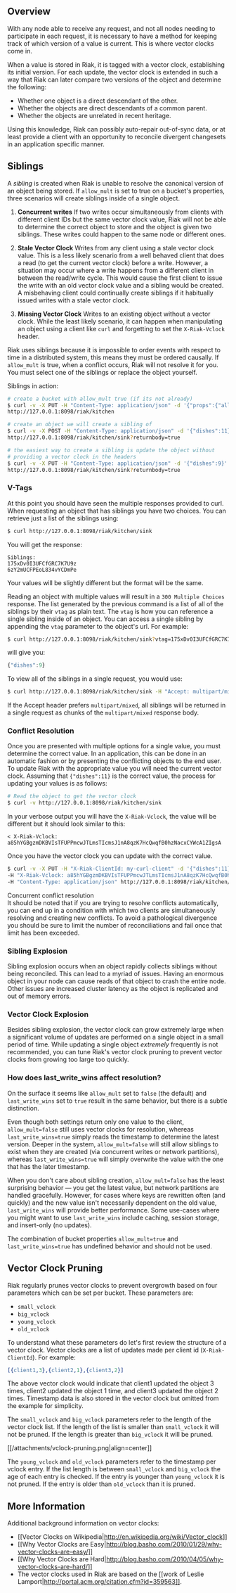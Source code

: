 <div id="toc"></div>

## Overview

With any node able to receive any request, and not all nodes needing to
participate in each request, it is necessary to have a method for
keeping track of which version of a value is current. This is where
vector clocks come in.

When a value is stored in Riak, it is tagged with a vector clock,
establishing its initial version. For each update, the vector clock is
extended in such a way that Riak can later compare two versions of the
object and determine the following:

 * Whether one object is a direct descendant of the other.
 * Whether the objects are direct descendants of a common parent.
 * Whether the objects are unrelated in recent heritage.

Using this knowledge, Riak can possibly auto-repair out-of-sync data,
or at least provide a client with an opportunity to reconcile
divergent changesets in an application specific manner.

## Siblings

A _sibling_ is created when Riak is unable to resolve the canonical version of
an object being stored.  If `allow_mult` is set to true on a bucket's
properties, three scenarios will create siblings inside of a single object.

1. **Concurrent writes** If two writes occur simultaneously from clients with
different client IDs but the same vector clock value, Riak will not be able to
determine the correct object to store and the object is given two siblings.
These writes could happen to the same node or different ones.

2. **Stale Vector Clock** Writes from any client using a stale vector clock
value.  This is a less likely scenario from a well behaved client that does a
read (to get the current vector clock) before a write.  However, a situation
may occur where a write happens from a different client in between the
read/write cycle.  This would cause the first client to issue the write with
an old vector clock value and a sibling would be created.  A misbehaving
client could continually create siblings if it habitually issued writes with a
stale vector clock.

3. **Missing Vector Clock** Writes to an existing object without a vector
clock.  While the least likely scenario, it can happen when manipulating an
object using a client like `curl` and forgetting to set the `X-Riak-Vclock`
header.

Riak uses siblings because it is impossible to order events with respect to
time in a distributed system, this means they must be ordered causally.  If
`allow_mult` is true, when a conflict occurs, Riak will not resolve it for
you.  You must select one of the siblings or replace the object yourself.

Siblings in action:

```bash
# create a bucket with allow_mult true (if its not already)
$ curl -v -X PUT -H "Content-Type: application/json" -d '{"props":{"allow_mult":true}}' \
http://127.0.0.1:8098/riak/kitchen

# create an object we will create a sibling of
$ curl -v -X POST -H "Content-Type: application/json" -d '{"dishes":11}' \
http://127.0.0.1:8098/riak/kitchen/sink?returnbody=true

# the easiest way to create a sibling is update the object without
# providing a vector clock in the headers
$ curl -v -X PUT -H "Content-Type: application/json" -d '{"dishes":9}' \
http://127.0.0.1:8098/riak/kitchen/sink?returnbody=true
```

### V-Tags

At this point you should have seen the multiple responses provided to curl.
When requesting an object that has siblings you have two choices.  You can
retrieve just a list of the siblings using:

```bash
$ curl http://127.0.0.1:8098/riak/kitchen/sink
```

You will get the response:

    Siblings:
    175xDv0I3UFCfGRC7K7U9z
    6zY2mUCFPEoL834vYCDmPe

Your values will be slightly different but the format will be the same.

Reading an object with multiple values will result in a `300 Multiple Choices`
response.  The list generated by the previous command is a list of all of the
siblings by their `vtag` as plain text.  The `vtag` is how you can reference a
single sibling inside of an object.  You can access a single sibling by
appending the `vtag` parameter to the object's url.  For example:

```bash
$ curl http://127.0.0.1:8098/riak/kitchen/sink?vtag=175xDv0I3UFCfGRC7K7U9z
```

will give you:

```javascript
{"dishes":9}
```

To view all of the siblings in a single request, you would use:

```bash
$ curl http://127.0.0.1:8098/riak/kitchen/sink -H "Accept: multipart/mixed"
```

If the Accept header prefers `multipart/mixed`, all siblings will be returned
in a single request as chunks of the `multipart/mixed` response body.


### Conflict Resolution

Once you are presented with multiple options for a single value, you must
determine the correct value.  In an application, this can be done in an
automatic fashion or by presenting the conflicting objects to the end user.
To update Riak with the appropriate value you will need the current vector
clock.  Assuming that `{"dishes":11}` is the correct value, the process for
updating your values is as follows:

```bash
# Read the object to get the vector clock
$ curl -v http://127.0.0.1:8098/riak/kitchen/sink
```

In your verbose output you will have the `X-Riak-Vclock`, the value will be
different but it should look similar to this:

    < X-Riak-Vclock: a85hYGBgzmDKBVIsTFUPPmcwJTLmsTIcmsJ1nA8qzK7HcQwqfB0hzNacxCYWcA1ZIgsA

Once you have the vector clock you can update with the correct value.

```bash
$ curl -v -X PUT -H "X-Riak-ClientId: my-curl-client" -d '{"dishes":11}' \
-H "X-Riak-Vclock: a85hYGBgzmDKBVIsTFUPPmcwJTLmsTIcmsJ1nA8qzK7HcQwqfB0hzNacxCYWcA1ZIgsA=" \
-H "Content-Type: application/json" http://127.0.0.1:8098/riak/kitchen/sink?returnbody=true
```

<div class="note"><div class="title">Concurrent conflict resolution</div>
  It should be noted that if you are trying to resolve conflicts automatically,
  you can end up in a condition with which two clients are simultaneously
  resolving and creating new conflicts.  To avoid a pathological divergence you
  should be sure to limit the number of reconciliations and fail once that limit
  has been exceeded.
  </div></div>


### Sibling Explosion
Sibling explosion occurs when an object rapidly collects siblings without
being reconciled.  This can lead to a myriad of issues.  Having an enormous
object in your node can cause reads of that object to crash the entire node.
Other issues are increased cluster latency as the object is replicated and out
of memory errors.


### Vector Clock Explosion
Besides sibling explosion, the vector clock can grow extremely large when a
significant volume of updates are performed on a single object in a small
period of time.  While updating a single object _extremely_ frequently is not
recommended, you can tune Riak's vector clock pruning to prevent vector clocks
from growing too large too quickly.

### How does last_write_wins affect resolution?

On the surface it seems like `allow_mult` set to `false` (the default)
and `last_write_wins` set to `true` result in the same behavior, but
there is a subtle distinction.

Even though both settings return only one value to the client,
`allow_mult=false` still uses vector clocks for resolution, whereas
`last_write_wins=true` simply reads the timestamp to determine the
latest version. Deeper in the system, `allow_mult=false` will still
allow siblings to exist when they are created (via concurrent writes
or network partitions), whereas `last_write_wins=true` will simply
overwrite the value with the one that has the later timestamp.

When you don't care about sibling creation, `allow_mult=false` has the
least surprising behavior &mdash; you get the latest value, but
network partitions are handled gracefully. However, for cases where
keys are rewritten often (and quickly) and the new value isn't
necessarily dependent on the old value, `last_write_wins` will provide
better performance. Some use-cases where you might want to use
`last_write_wins` include caching, session storage, and insert-only (no
updates).

<div class="note">

The combination of bucket properties <code>allow_mult=true</code> and
<code>last_write_wins=true</code> has undefined behavior and should not be
used.

</div>

## Vector Clock Pruning

Riak regularly prunes vector clocks to prevent overgrowth based on four
parameters which can be set per bucket. These parameters are:

 * `small_vclock`
 * `big_vclock`
 * `young_vclock`
 * `old_vclock`

To understand what these parameters do let's first review the
structure of a vector clock. Vector clocks are a list of updates made
per client id (`X-Riak-ClientId`). For example:

```erlang
[{client1,3},{client2,1},{client3,2}]
```

The above vector clock would indicate that client1 updated the object
3 times, client2 updated the object 1 time, and client3 updated the
object 2 times. Timestamp data is also stored in the vector clock but
omitted from the example for simplicity.

The `small_vclock` and `big_vclock` parameters refer to the length of
the vector clock list. If the length of the list is smaller than
`small_vclock` it will not be pruned. If the length is greater than
`big_vclock` it will be pruned.

[[/attachments/vclock-pruning.png|align=center]]

The `young_vclock` and `old_vclock` parameters refer to the timestamp
per vclock entry. If the list length is between `small_vclock` and
`big_vclock` the age of each entry is checked. If the entry is younger
than `young_vclock` it is not pruned. If the entry is older than
`old_vclock` than it is pruned.

## More Information

Additional background information on vector clocks:

* [[Vector Clocks on Wikipedia|http://en.wikipedia.org/wiki/Vector_clock]]
* [[Why Vector Clocks are Easy|http://blog.basho.com/2010/01/29/why-vector-clocks-are-easy/]]
* [[Why Vector Clocks are Hard|http://blog.basho.com/2010/04/05/why-vector-clocks-are-hard/]]
* The vector clocks used in Riak are based on the [[work of Leslie Lamport|http://portal.acm.org/citation.cfm?id=359563]].
